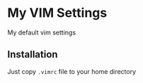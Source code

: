 # My VIM Settings
My default vim settings

## Installation
Just copy `.vimrc` file to your home directory
